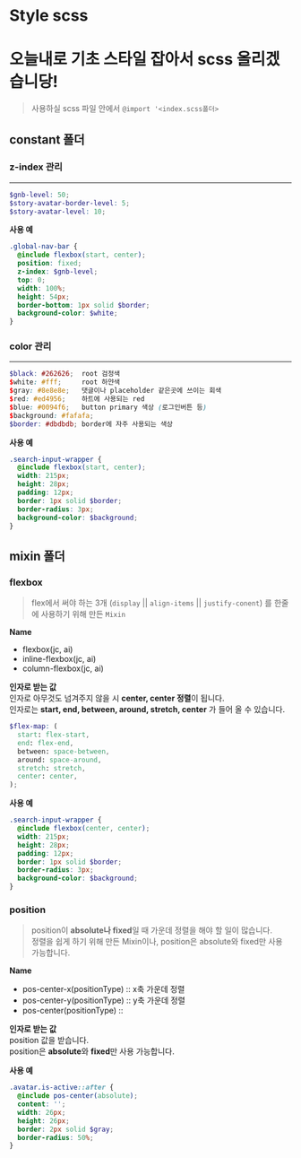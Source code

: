 # Style scss

# 오늘내로 기초 스타일 잡아서 scss 올리겠습니당!

> 사용하실 scss 파일 안에서 `@import '<index.scss폴더>`

## constant 폴더

### z-index 관리

---

```scss
$gnb-level: 50;
$story-avatar-border-level: 5;
$story-avatar-level: 10;
```

**사용 예**

```scss
.global-nav-bar {
  @include flexbox(start, center);
  position: fixed;
  z-index: $gnb-level;
  top: 0;
  width: 100%;
  height: 54px;
  border-bottom: 1px solid $border;
  background-color: $white;
}
```

### color 관리

---

```scss
$black: #262626;  root 검정색
$white: #fff;     root 하얀색
$gray: #8e8e8e;   댓글이나 placeholder 같은곳에 쓰이는 회색
$red: #ed4956;    하트에 사용되는 red
$blue: #0094f6;   button primary 색상 (로그인버튼 등)
$background: #fafafa;
$border: #dbdbdb; border에 자주 사용되는 색상
```

**사용 예**

```scss
.search-input-wrapper {
  @include flexbox(start, center);
  width: 215px;
  height: 28px;
  padding: 12px;
  border: 1px solid $border;
  border-radius: 3px;
  background-color: $background;
}
```

## mixin 폴더

### flexbox

> flex에서 써야 하는 3개 (`display` || `align-items` || `justify-conent`) 를 한줄에 사용하기 위해 만든 `Mixin`

**Name**

- flexbox(jc, ai)
- inline-flexbox(jc, ai)
- column-flexbox(jc, ai)

**인자로 받는 값**  
인자로 아무것도 넘겨주지 않을 시 **center, center 정렬**이 됩니다.  
인자로는 **start, end, between, around, stretch, center** 가 들어 올 수 있습니다.

```scss
$flex-map: (
  start: flex-start,
  end: flex-end,
  between: space-between,
  around: space-around,
  stretch: stretch,
  center: center,
);
```

**사용 예**

```scss
.search-input-wrapper {
  @include flexbox(center, center);
  width: 215px;
  height: 28px;
  padding: 12px;
  border: 1px solid $border;
  border-radius: 3px;
  background-color: $background;
}
```

### position

> position이 **absolute나 fixed**일 때 가운데 정렬을 해야 할 일이 많습니다.  
> 정렬을 쉽게 하기 위해 만든 Mixin이나, position은 absolute와 fixed만 사용 가능합니다.

**Name**

- pos-center-x(positionType) :: x축 가운데 정렬
- pos-center-y(positionType) :: y축 가운데 정렬
- pos-center(positionType) ::

**인자로 받는 값**  
position 값을 받습니다.  
position은 **absolute**와 **fixed**만 사용 가능합니다.

**사용 예**

```scss
.avatar.is-active::after {
  @include pos-center(absolute);
  content: '';
  width: 26px;
  height: 26px;
  border: 2px solid $gray;
  border-radius: 50%;
}
```
